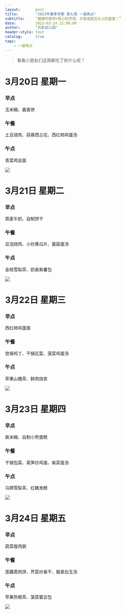 ```yaml
---
layout:       post
title:        "2023年春季学期 第七周 一餐两点"
subtitle:     “健康的食材+悉心的烹调，才能成就舌尖上的盛宴！”
date:         2023-03-24 22:00:00
author:       "光彩幼儿园"
header-style: text
catalog:      true
tags:
    - 一餐两点
---
```


>   看看小朋友们这周都吃了些什么呢？

# 3月20日 星期一

### 早点

玉米糊、酱香饼

### 午餐

土豆烧肉、蒜蓉西兰花、西红柿鸡蛋汤

### 午点

青菜鸡丝面

![](./img/in-post/meals//1ef729e4e4ded4df1858518e9d25ebbf.jpeg)

# 3月21日 星期二

### 早点

燕麦牛奶、自制饼干

### 午餐

豆泡烧肉、小炒黄瓜片、菌菇蛋汤

### 午点

金桔雪梨茶、奶香紫薯包

![](./img/in-post/meals//db5002fbc1de92a2cfdb862b0e9fb6f8.jpeg)

# 3月22日 星期三

### 早点

西红柿鸡蛋面

### 午餐

宫保鸡丁、干锅花菜、菠菜鸡蛋汤

### 午点

苹果山楂茶、鲜肉烧卖

![](./img/in-post/meals//ebc169dfacd46287e51f98f934682133.jpeg)

# 3月23日 星期四

### 早点

紫米糊、自制小熊蛋糕

### 午餐

干锅包菜、莴笋炒鸡蛋、紫菜蛋汤

### 午点

马蹄雪梨茶、红糖发糕

![](./img/in-post/meals//c3ff4843453fb592fd84f16a3dc712d8.jpeg)

# 3月24日 星期五

### 早点

蔬菜瘦肉粥

### 午餐

莲藕蒸肉饼、芹菜炒香干、翡翠白玉汤

### 午点

苹果热橙茶、菠菜蜜豆包

![](./img/in-post/meals//0a51035cd55eef8d67035c18be63674e.jpeg)
